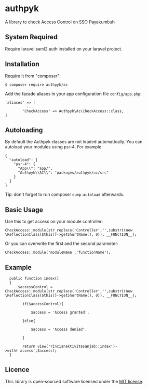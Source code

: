 # authpyk
A library to check Access Control on SSO Payakumbuh

## System Required

Require laravel saml2 auth installed on your laravel project.

## Installation

Require it from "composer":


	$ composer require authpyk/ac

Add the facade aliases in your app configuration file `config/app.php`:

```
'aliases' => [
	      ...
        'CheckAccess' => Authpyk\Ac\CheckAccess::class,
]
```

## Autoloading

By default the Authpyk classes are not loaded automatically. You can autoload your modules using psr-4. For example:
```
{
  "autoload": {
    "psr-4": {
      "App\\": "app/",
      "Authpyk\\AC\\": "packages/authpyk/ac/src"
    }
  }
}
```
Tip: don't forget to run composer ```dump-autoload``` afterwards.

## Basic Usage

Use this to get access on your module controller:

```
CheckAccess::module(str_replace('Controller','',substr((new \ReflectionClass($this))->getShortName(), 0)), __FUNCTION__);
```

Or you can overwrite the first and the second parameter:

```
CheckAccess::module('moduleName','functionName');
```

## Example

```
  public function index()
  {
      $accessControl = CheckAccess::module(str_replace('Controller','',substr((new \ReflectionClass($this))->getShortName(), 0)), __FUNCTION__);

        if($accessControl){
         
            $access = 'Access granted';
        
        }else{
            
            $access = 'Access denied';
        
        }
        
        return view('rincianaktivitasanjab::index')->with('access',$access);
  }
```

## Licence

This library is open-sourced software licensed under the [MIT license](http://opensource.org/licenses/MIT).
